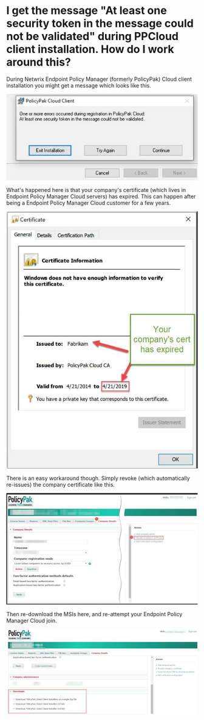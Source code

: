 # I get the message "At least one security token in the message could not be validated" during PPCloud client installation. How do I work around this?

During Netwrix Endpoint Policy Manager (formerly PolicyPak) Cloud client installation you might get
a message which looks like this.

![209_1_img-1](../../../../../../static/img/product_docs/policypak/policypak/troubleshooting/error/cloud/209_1_img-1.webp)

What's happened here is that your company's certificate (which lives in Endpoint Policy Manager
Cloud servers) has expired. This can happen after being a Endpoint Policy Manager Cloud customer for
a few years.

![209_2_img-2](../../../../../../static/img/product_docs/policypak/policypak/troubleshooting/error/cloud/209_2_img-2.webp)

There is an easy workaround though. Simply revoke (which automatically re-issues) the company
certificate like this.

![209_3_img-3](../../../../../../static/img/product_docs/policypak/policypak/troubleshooting/error/cloud/209_3_img-3.webp)

Then re-download the MSIs here, and re-attempt your Endpoint Policy Manager Cloud join.

![209_4_img-4](../../../../../../static/img/product_docs/policypak/policypak/troubleshooting/error/cloud/209_4_img-4.webp)
